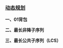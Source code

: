 ### [动态规划](https://cloud.tencent.com/developer/article/1778456?from=article.detail.1817113)

**一、01背包**

**二、最长非降子序列**

**三、最长公共子序列（LCS）**